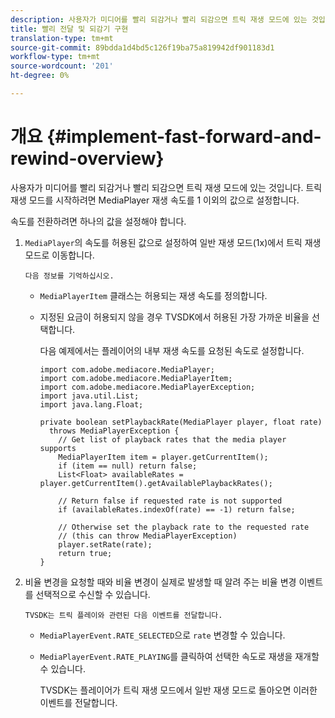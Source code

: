 ```yaml
---
description: 사용자가 미디어를 빨리 되감거나 빨리 되감으면 트릭 재생 모드에 있는 것입니다. 트릭 재생 모드를 시작하려면 MediaPlayer 재생 속도를 1 이외의 값으로 설정합니다.
title: 빨리 전달 및 되감기 구현
translation-type: tm+mt
source-git-commit: 89bdda1d4bd5c126f19ba75a819942df901183d1
workflow-type: tm+mt
source-wordcount: '201'
ht-degree: 0%

---
```



# 개요 {#implement-fast-forward-and-rewind-overview}

사용자가 미디어를 빨리 되감거나 빨리 되감으면 트릭 재생 모드에 있는 것입니다. 트릭 재생 모드를 시작하려면 MediaPlayer 재생 속도를 1 이외의 값으로 설정합니다.

속도를 전환하려면 하나의 값을 설정해야 합니다.

1. `MediaPlayer`의 속도를 허용된 값으로 설정하여 일반 재생 모드(1x)에서 트릭 재생 모드로 이동합니다.

       다음 정보를 기억하십시오.
   
   * `MediaPlayerItem` 클래스는 허용되는 재생 속도를 정의합니다.
   * 지정된 요금이 허용되지 않을 경우 TVSDK에서 허용된 가장 가까운 비율을 선택합니다.

      다음 예제에서는 플레이어의 내부 재생 속도를 요청된 속도로 설정합니다.

      ```
      import com.adobe.mediacore.MediaPlayer; 
      import com.adobe.mediacore.MediaPlayerItem; 
      import com.adobe.mediacore.MediaPlayerException; 
      import java.util.List; 
      import java.lang.Float; 
      
      private boolean setPlaybackRate(MediaPlayer player, float rate)  
        throws MediaPlayerException { 
          // Get list of playback rates that the media player supports 
          MediaPlayerItem item = player.getCurrentItem(); 
          if (item == null) return false; 
          List<Float> availableRates = player.getCurrentItem().getAvailablePlaybackRates(); 
      
          // Return false if requested rate is not supported 
          if (availableRates.indexOf(rate) == -1) return false; 
      
          // Otherwise set the playback rate to the requested rate  
          // (this can throw MediaPlayerException) 
          player.setRate(rate); 
          return true; 
      }
      ```

1. 비율 변경을 요청할 때와 비율 변경이 실제로 발생할 때 알려 주는 비율 변경 이벤트를 선택적으로 수신할 수 있습니다.

       TVSDK는 트릭 플레이와 관련된 다음 이벤트를 전달합니다.
   
   * `MediaPlayerEvent.RATE_SELECTED`으로  `rate` 변경할 수 있습니다.

   * `MediaPlayerEvent.RATE_PLAYING`를 클릭하여 선택한 속도로 재생을 재개할 수 있습니다.

      TVSDK는 플레이어가 트릭 재생 모드에서 일반 재생 모드로 돌아오면 이러한 이벤트를 전달합니다.

